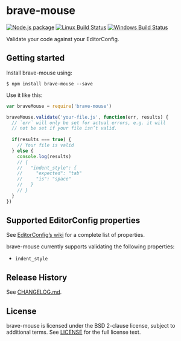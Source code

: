 # brave-mouse

[![Node.js package](http://img.shields.io/npm/v/brave-mouse.svg)](https://www.npmjs.com/package/brave-mouse)
[![Linux Build Status](http://img.shields.io/travis/SonicHedgehog/brave-mouse/develop.svg)](https://travis-ci.org/SonicHedgehog/brave-mouse)
[![Windows Build Status](http://img.shields.io/appveyor/ci/SonicHedgehog/brave-mouse.svg)](https://ci.appveyor.com/project/SonicHedgehog/brave-mouse)

Validate your code against your EditorConfig.

## Getting started

Install brave-mouse using:

```shell
$ npm install brave-mouse --save
```

Use it like this:

```js
var braveMouse = require('brave-mouse')

braveMouse.validate('your-file.js', function(err, results) {
  // `err` will only be set for actual errors, e.g. it will
  // not be set if your file isn’t valid.
  
  if(results === true) {
    // Your file is valid
  } else {
    console.log(results)
    // {
    //   "indent_style": {
    //     "expected": "tab"
    //     "is": "space"
    //   }
    // }
  }
})
```

## Supported EditorConfig properties

See [EditorConfig’s wiki](https://github.com/editorconfig/editorconfig/wiki/EditorConfig-Properties) for a complete list of properties.

brave-mouse currently supports validating the following properties:

- `indent_style`

## Release History

See [CHANGELOG.md](./CHANGELOG.md).

## License

brave-mouse is licensed under the BSD 2-clause license, subject to additional terms. See [LICENSE](./LICENSE) for the full license text.
